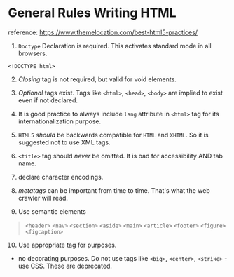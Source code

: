 # General Rules Writing HTML

reference: https://www.themelocation.com/best-html5-practices/

1) `Doctype` Declaration is required. This activates standard mode in all browsers.
```HTML5
<!DOCTYPE html>
```
2) *Closing* tag is not required, but valid for void elements.

3) *Optional* tags exist. Tags like `<html>`, `<head>`, `<body>` are implied to exist even if not declared.

4) It is good practice to always include `lang` attribute in `<html>` tag for its internationalization purpose.

5) `HTML5` *should* be backwards compatible for `HTML` and `XHTML`. So it is suggested not to use XML tags.

6) `<title>` tag should *never* be omitted. It is bad for accessibility AND tab name.

7) declare character encodings.

8) *metatags* can be important from time to time. That's what the web crawler will read.

9) Use semantic elements

>`<header>`
`<nav>`
`<section>`
`<aside>`
`<main>`
`<article>`
`<footer>`
`<figure>`
`<figcaption>`

10) Use appropriate tag for purposes.

- no decorating purposes.
Do not use tags like `<big>`, `<center>`, `<strike>` - use CSS. These are deprecated.
